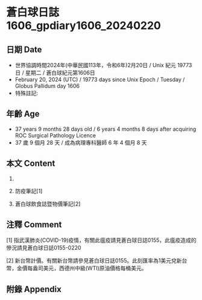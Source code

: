 [_metadata_:encoding]: - "utf-8"
[_metadata_:language]: - "zh-Hant-TW"
[_metadata_:fileformat]: - "markdown"
[_metadata_:MIME_type]: - "text/plain"
[_metadata_:markdown_version]: - "commonmark version 0.30"
[_metadata_:markdown_spec]: - "https://spec.commonmark.org/0.30/"

# 蒼白球日誌1606_gpdiary1606_20240220 #

## 日期 Date ##

* 世界協調時間2024年(中華民國113年，令和6年)2月20日 / Unix 紀元 19773 日 / 星期二 / 蒼白球紀元第1606日
* February 20, 2024 (UTC) / 19773 days since Unix Epoch / Tuesday / Globus Pallidum day 1606
* 特殊註記:

## 年齡 Age ##

* 37 years 9 months 28 days old / 6 years 4 months 8 days after acquiring ROC Surgical Pathology Licence
* 37 歲 9 個月 28 天 / 成為病理專科醫師 6 年 4 個月 8 天

## 本文 Content ##

1. 

    
2. 防疫筆記[1]

    
3. 蒼白球飲食誌暨物價筆記[2]

    

## 注釋 Comment ##

[1] 指武漢肺炎(COVID-19)疫情，有關此瘟疫請見蒼白球日誌0155，此瘟疫造成的慘況請見蒼白球日誌0155-0220


[2] 新台幣計價。有關新台幣請參見蒼白球日誌0155。此刻匯率為1美元兌新台幣，金價每盎司美元，西德州中級(WTI)原油價格每桶美元。



## 附錄 Appendix ##

